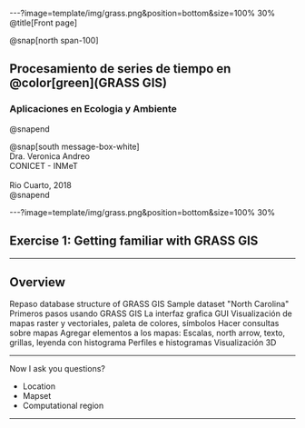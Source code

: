 ---?image=template/img/grass.png&position=bottom&size=100% 30%
@title[Front page]

@snap[north span-100]
<br>
<h2>Procesamiento de series de tiempo en @color[green](GRASS GIS)</h2>
<h3>Aplicaciones en Ecologia y Ambiente</h3>
@snapend

@snap[south message-box-white]
<br>Dra. Veronica Andreo<br>CONICET - INMeT<br><br>Rio Cuarto, 2018<br>
@snapend

---?image=template/img/grass.png&position=bottom&size=100% 30%

## Exercise 1: Getting familiar with GRASS GIS

---

## Overview

Repaso database structure of GRASS GIS 
Sample dataset "North Carolina"
Primeros pasos usando GRASS GIS
La interfaz grafica GUI
Visualización de mapas raster y vectoriales, paleta de colores, símbolos 
Hacer consultas sobre mapas 
Agregar elementos a los mapas: Escalas, north arrow, texto, grillas, leyenda con histograma
Perfiles e histogramas 
Visualización 3D

<!--- 
crear location y mapset, import vector y raster data, display a vector over a WMS
https://www.mundialis.de/en/ows-mundialis/
--->

---

Now I ask you questions? 
- Location
- Mapset
- Computational region

<!--- copy slides or link to presentation --->

---

